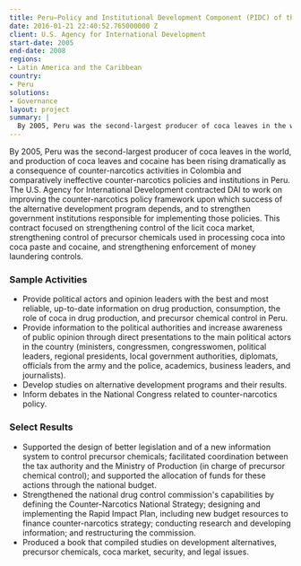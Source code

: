 ```yaml
---
title: Peru—Policy and Institutional Development Component (PIDC) of the Alternative Development Program
date: 2016-01-21 22:40:52.765000000 Z
client: U.S. Agency for International Development
start-date: 2005
end-date: 2008
regions:
- Latin America and the Caribbean
country:
- Peru
solutions:
- Governance
layout: project
summary: |
  By 2005, Peru was the second-largest producer of coca leaves in the world, and production of coca leaves and cocaine has been rising dramatically as a consequence of counter-narcotics activities in Colombia and comparatively ineffective counter-narcotics policies and institutions in Peru.
---
```

By 2005, Peru was the second-largest producer of coca leaves in the world, and production of coca leaves and cocaine has been rising dramatically as a consequence of counter-narcotics activities in Colombia and comparatively ineffective counter-narcotics policies and institutions in Peru. The U.S. Agency for International Development contracted DAI to work on improving the counter-narcotics policy framework upon which success of the alternative development program depends, and to strengthen government institutions responsible for implementing those policies. This contract focused on strengthening control of the licit coca market, strengthening control of precursor chemicals used in processing coca into coca paste and cocaine, and strengthening enforcement of money laundering controls.

###  Sample Activities

* Provide political actors and opinion leaders with the best and most reliable, up-to-date information on drug production, consumption, the role of coca in drug production, and precursor chemical control in Peru.
* Provide information to the political authorities and increase awareness of public opinion through direct presentations to the main political actors in the country (ministers, congressmen, congresswomen, political leaders, regional presidents, local government authorities, diplomats, officials from the army and the police, academics, business leaders, and journalists).  
* Develop studies on alternative development programs and their results.
* Inform debates in the National Congress related to counter-narcotics policy.

###  Select Results

* Supported the design of better legislation and of a new information system to control precursor chemicals; facilitated coordination between the tax authority and the Ministry of Production (in charge of precursor chemical control); and supported the allocation of funds for these actions through the national budget.  
* Strengthened the national drug control commission's capabilities by defining the Counter-Narcotics National Strategy; designing and implementing the Rapid Impact Plan, including new budget resources to finance counter-narcotics strategy; conducting research and developing information; and restructuring the commission.
* Produced a book that compiled studies on development alternatives, precursor chemicals, coca market, security, and legal issues.
